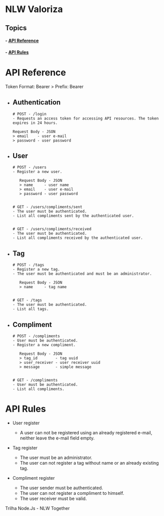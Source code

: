 # NLW Valoriza

## Topics

#### - <a href="#api-reference">API Reference</a> 
#### - <a href="#api-rules">API Rules</a>


# <a name="api-reference"></a>API Reference

Token Format: Bearer > Prefix: Bearer

- ## Authentication

      # POST - /login
      - Requests an access token for accessing API resources. The token expires in 24 hours.

      Request Body - JSON
      > email    - user e-mail
      > password - user password

- ## User

      # POST - /users
      - Register a new user.

         Request Body - JSON
         > name     - user name
         > email    - user e-mail
         > password - user password


      # GET - /users/compliments/sent
      - The user must be authenticated.
      - List all compliments sent by the authenticated user.


      # GET - /users/compliments/received
      - The user must be authenticated.
      - List all compliments received by the authenticated user.

- ## Tag

      # POST - /tags
      - Register a new tag.
      - The user must be authenticated and must be an administrator.

         Request Body - JSON
         > name     - tag name


      # GET - /tags
      - The user must be authenticated.
      - List all tags.

- ## Compliment

      # POST - /compliments
      - User must be authenticated.
      - Register a new compliment.

         Request Body - JSON
         > tag_id        - tag uuid
         > user_receiver - user receiver uuid
         > message       - simple message
         

      # GET - /compliments
      - User must be authenticated.
      - List all compliments.

# <a name="api-rules"></a>API Rules

- User register
  - A user can not be registered using an already registered e-mail, neither leave the e-mail field empty.

- Tag register
  - The user must be an administrator.
  - The user can not register a tag without name or an already existing tag.

- Compliment register
  - The user sender must be authenticated.
  - The user can not register a compliment to himself.
  - The user receiver must be valid.

Trilha Node.Js - NLW Together

